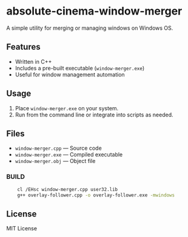 # absolute-cinema-window-merger

A simple utility for merging or managing windows on Windows OS.

## Features

- Written in C++
- Includes a pre-built executable (`window-merger.exe`)
- Useful for window management automation

## Usage

1. Place `window-merger.exe` on your system.
2. Run from the command line or integrate into scripts as needed.

## Files

- `window-merger.cpp` — Source code
- `window-merger.exe` — Compiled executable
- `window-merger.obj` — Object file

### BUILD
```sh
    cl /EHsc window-merger.cpp user32.lib
    g++ overlay-follower.cpp -o overlay-follower.exe -mwindows
```

## License

MIT License